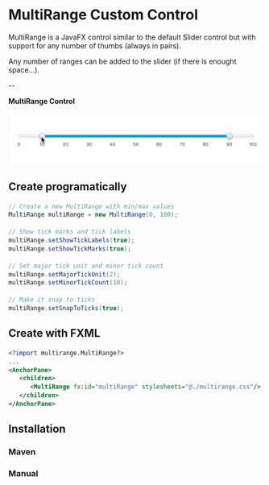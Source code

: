 # MultiRange Custom Control

MultiRange is a JavaFX control similar to the default Slider control but with support for any number of thumbs (always in pairs).

Any number of ranges can be added to the slider (if there is enought space...).

--

<b>MultiRange Control</b></br></br>
![alt tag](multirange.gif)

## Create programatically

```Java
// Create a new MultiRange with min/max values
MultiRange multiRange = new MultiRange(0, 100);

// Show tick marks and tick labels
multiRange.setShowTickLabels(true);
multiRange.setShowTickMarks(true);

// Set major tick unit and minor tick count
multiRange.setMajorTickUnit(2);
multiRange.setMinorTickCount(10);

// Make it snap to ticks
multiRange.setSnapToTicks(true);

```

## Create with FXML

```xml
<?import multirange.MultiRange?>
...
<AnchorPane>
   <children>
      <MultiRange fx:id="multiRange" stylesheets="@./multirange.css"/>
   </children>
</AnchorPane>

```

## Installation

### Maven



### Manual

